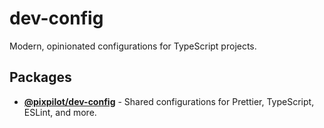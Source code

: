 # dev-config

Modern, opinionated configurations for TypeScript projects.

## Packages

- [**@pixpilot/dev-config**](packages/dev-config/README.md) - Shared configurations for Prettier, TypeScript, ESLint, and more.
